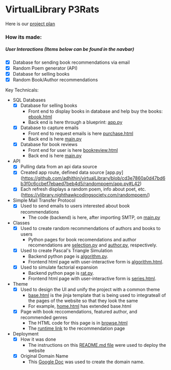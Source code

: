 # VirtualLibrary P3Rats

Here is our [project plan](https://padlet.com/ketkic61666/Rats)

### How its made:
##### User Interactions (Items below can be found in the navbar)
- [x] Database for sending book recommendations via email
- [X] Random Poem generator (API)
- [x] Database for selling books
- [X] Random Book/Author recommendations

Key Technicals:
- SQL Databases
    - [X] Database for selling books 
        - Front end to display books in database and help buy the books: [ebook.html](https://github.com/adhithin/virtualLibrary/blob/main/emails/templates/ebooks.html)
        - Back end is here through a blueprint: [app.py](https://github.com/adhithin/virtualLibrary/blob/main/emails/app.py)
    - [x] Database to capture emails 
        - Front end to request emails is here [purchase.html](https://github.com/adhithin/virtualLibrary/blob/main/templates/purchase.html)
        - Back end is here [main.py](https://github.com/adhithin/virtualLibrary/blob/main/main.py)
    - [x] Database for book reviews
        - Front end for user is here [bookreview.html](https://github.com/adhithin/virtualLibrary/blob/main/templates/bookreview.html)
        - Back end is here [main.py](https://github.com/adhithin/virtualLibrary/blob/main/main.py)
- API 
    - [X] Pulling data from an api data source
    - [X] Created app route, defined data source [app.py] (https://github.com/adhithin/virtualLibrary/blob/cd3e7860a0d47bd6b3f0c6ccbef7ebaed7beb4d5/randompoem/app.py#L42)
    - [X] Each refresh displays a random poem, info about poet, etc.
(https://vlibrary.nighthawkcodingsociety.com/randompoem/)

- Simple Mail Transfer Protocol 
    - [x] Used to send emails to users interested about book recommendations 
         - The code (backend) is here, after importing SMTP, on [main.py](https://github.com/adhithin/virtualLibrary/blob/main/main.py)

- Classes 
    - [X] Used to create random recommendations of authors and books to users
         - Python pages for book recomendations and author recomendations are [selection.py](https://github.com/adhithin/virtualLibrary/blob/main/booksearch/selection.py) and [author.py](https://github.com/adhithin/virtualLibrary/blob/main/randompoem/author.py), respectively. 
    - [X] Used to create Pascal's Triangle Simulation
         - Backend python page is [algorithm.py](https://github.com/adhithin/virtualLibrary/blob/main/findabook/algorithm.py). 
         - Frontend html page with user-interactive form is [algorithm.html](https://github.com/adhithin/virtualLibrary/blob/main/findabook/templates/algorithm.html).  
    - [X] Used to simulate factorial expansion
         - Backend python page is [rat.py](https://github.com/adhithin/virtualLibrary/blob/main/booksmart/rat.py). 
         - Frontend html page with user-interactive form is [series.html](https://github.com/adhithin/virtualLibrary/blob/main/booksmart/templates/series.html).   
- Theme
    - [X] Used to design the UI and unify the project with a common theme
         - [base.html](https://github.com/adhithin/virtualLibrary/blob/main/templates/base.html) is the jinja template that is being used to integrateall of the pages of the website so that they look the same
         - For example, [home.html](https://github.com/adhithin/virtualLibrary/blob/21857f01f6091627cbeee9748840187f3582c106/templates/home.html#L3) has extended base.html
    - [X] Page with book reccomendations, featured author, and recommended genres
         - The HTML code for this page is in [browse.html](https://github.com/adhithin/virtualLibrary/blob/main/templates/browse.html)
         - The [runtime link](virtuallibrary.cf/browse) to the recommendation page

- Deployment
    - [X] How it was done
         - The instructions on this [README.md file](https://github.com/nighthawkcoders/flask-idea-homesite) were used to deploy the website
    - [X] Original Domain Name
         - This [Google Doc](https://docs.google.com/document/d/1nODveWp0jBzj4ZpFLgWCWTOXzLAHAPUhAQYmZJ4LhyU/edit?usp=sharing) was used to create the domain name. 



